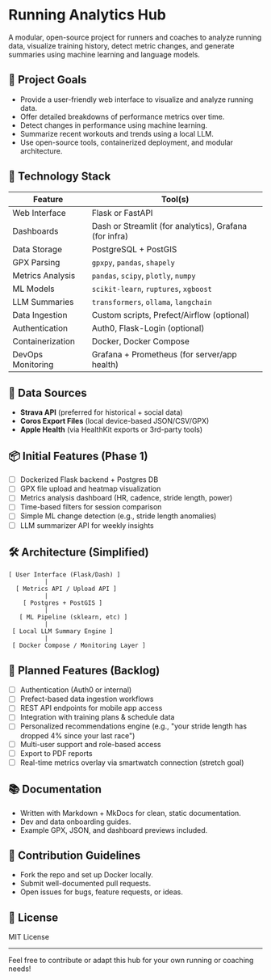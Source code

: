 # Running Analytics Hub

A modular, open-source project for runners and coaches to analyze running data, visualize training history, detect metric changes, and generate summaries using machine learning and language models.

## 🚀 Project Goals

* Provide a user-friendly web interface to visualize and analyze running data.
* Offer detailed breakdowns of performance metrics over time.
* Detect changes in performance using machine learning.
* Summarize recent workouts and trends using a local LLM.
* Use open-source tools, containerized deployment, and modular architecture.

## 🧱 Technology Stack

| Feature           | Tool(s)                                                |
| ----------------- | ------------------------------------------------------ |
| Web Interface     | Flask or FastAPI                                       |
| Dashboards        | Dash or Streamlit (for analytics), Grafana (for infra) |
| Data Storage      | PostgreSQL + PostGIS                                   |
| GPX Parsing       | `gpxpy`, `pandas`, `shapely`                           |
| Metrics Analysis  | `pandas`, `scipy`, `plotly`, `numpy`                   |
| ML Models         | `scikit-learn`, `ruptures`, `xgboost`                  |
| LLM Summaries     | `transformers`, `ollama`, `langchain`                  |
| Data Ingestion    | Custom scripts, Prefect/Airflow (optional)             |
| Authentication    | Auth0, Flask-Login (optional)                          |
| Containerization  | Docker, Docker Compose                                 |
| DevOps Monitoring | Grafana + Prometheus (for server/app health)           |

## 🔄 Data Sources

* **Strava API** (preferred for historical + social data)
* **Coros Export Files** (local device-based JSON/CSV/GPX)
* **Apple Health** (via HealthKit exports or 3rd-party tools)

## 📦 Initial Features (Phase 1)

* [ ] Dockerized Flask backend + Postgres DB
* [ ] GPX file upload and heatmap visualization
* [ ] Metrics analysis dashboard (HR, cadence, stride length, power)
* [ ] Time-based filters for session comparison
* [ ] Simple ML change detection (e.g., stride length anomalies)
* [ ] LLM summarizer API for weekly insights

## 🛠️ Architecture (Simplified)

```
[ User Interface (Flask/Dash) ]
          |
  [ Metrics API / Upload API ]
          |
    [ Postgres + PostGIS ]
          |
   [ ML Pipeline (sklearn, etc) ]
          |
 [ Local LLM Summary Engine ]
          |
 [ Docker Compose / Monitoring Layer ]
```

## 📅 Planned Features (Backlog)

* [ ] Authentication (Auth0 or internal)
* [ ] Prefect-based data ingestion workflows
* [ ] REST API endpoints for mobile app access
* [ ] Integration with training plans & schedule data
* [ ] Personalized recommendations engine (e.g., "your stride length has dropped 4% since your last race")
* [ ] Multi-user support and role-based access
* [ ] Export to PDF reports
* [ ] Real-time metrics overlay via smartwatch connection (stretch goal)

## 📚 Documentation

* Written with Markdown + MkDocs for clean, static documentation.
* Dev and data onboarding guides.
* Example GPX, JSON, and dashboard previews included.

## 🤝 Contribution Guidelines

* Fork the repo and set up Docker locally.
* Submit well-documented pull requests.
* Open issues for bugs, feature requests, or ideas.

## 📜 License

MIT License

---

Feel free to contribute or adapt this hub for your own running or coaching needs!
